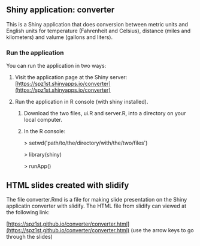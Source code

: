 ## Shiny application: converter
This is a Shiny application that does conversion between metric units and
English units for temperature (Fahrenheit and Celsius), distance (miles and
kilometers) and valume (gallons and liters).

### Run the application

You can run the application in two ways:

  1. Visit the application page at the Shiny server:
  [https://spz1st.shinyapps.io/converter](https://spz1st.shinyapps.io/converter)

  2. Run the application in R console (with shiny installed).
     1. Download the two files, ui.R and server.R,
        into a directory on your local computer.
     2. In the R console:

        &gt; setwd('path/to/the/directory/with/the/two/files')

        &gt; library(shiny)

        &gt; runApp()

## HTML slides created with slidify

The file converter.Rmd is a file for making slide presentation
on the Shiny applicatin converter with slidify.
The HTML file from slidify can viewed at the following link:

[https://spz1st.github.io/converter/converter.html](https://spz1st.github.io/converter/converter.html)  (use the arrow keys to go through the slides)

